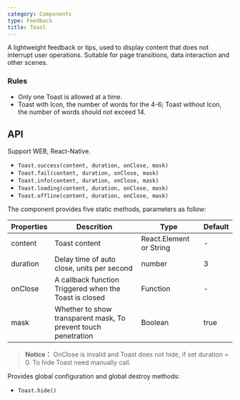 ```yaml
---
category: Components
type: Feedback
title: Toast
---
```



A lightweight feedback or tips, used to display content that does not interrupt user operations. Suitable for page transitions, data interaction and other scenes.


### Rules
- Only one Toast is allowed at a time.
- Toast with Icon, the number of words for the 4-6; Toast without Icon, the number of words should not exceed 14.


## API

Support WEB, React-Native.

- `Toast.success(content, duration, onClose, mask)`
- `Toast.fail(content, duration, onClose, mask)`
- `Toast.info(content, duration, onClose, mask)`
- `Toast.loading(content, duration, onClose, mask)`
- `Toast.offline(content, duration, onClose, mask)`

The component provides five static methods, parameters as follow:

Properties | Descrition | Type | Default
-----------|------------|------|--------
| content    | Toast content       | React.Element or String    | -           |
| duration   | Delay time of auto close, units per second | number                 | 3          |
| onClose    | A callback function Triggered when the Toast is closed |  Function                 | -          |
| mask    | Whether to show transparent mask, To prevent touch penetration |  Boolean  | true          |

> **Notice：** OnClose is invalid and Toast does not hide, if set duration = 0. To hide Toast need manually call.

Provides global configuration and global destroy methods:

- `Toast.hide()`
